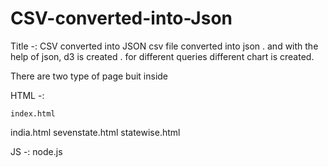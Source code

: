 # CSV-converted-into-Json
Title -: CSV converted into JSON
csv file converted into json .
and with the help of json, d3 is created .
for different queries different chart is created.


There are two type of page buit inside

HTML -:

    index.html
  india.html
  sevenstate.html
  statewise.html



JS -: node.js

